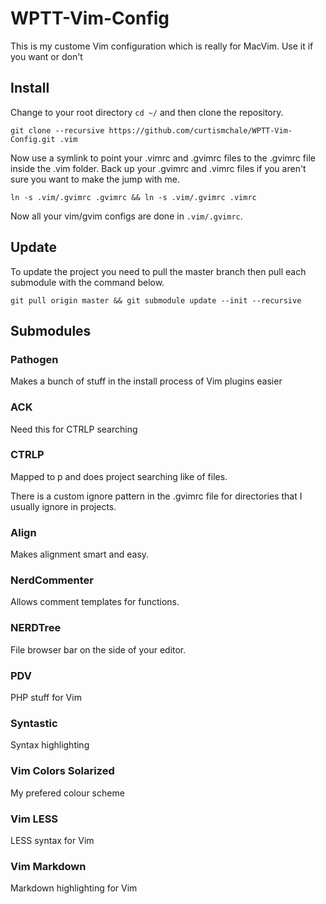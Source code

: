 # WPTT-Vim-Config

This is my custome Vim configuration which is really for MacVim. Use it if you want or don't

## Install

Change to your root directory `cd ~/` and then clone the repository.

`git clone --recursive https://github.com/curtismchale/WPTT-Vim-Config.git .vim`

Now use a symlink to point your .vimrc and .gvimrc files to the .gvimrc file inside the .vim folder. Back up your .gvimrc and .vimrc files if you aren't sure you want to make the jump with me.

`ln -s .vim/.gvimrc .gvimrc && ln -s .vim/.gvimrc .vimrc`

Now all your vim/gvim configs are done in `.vim/.gvimrc`.


## Update

To update the project you need to pull the master branch then pull each submodule with the command below.

`git pull origin master && git submodule update --init --recursive`

## Submodules

### Pathogen

Makes a bunch of stuff in the install process of Vim plugins easier

### ACK

Need this for CTRLP searching

### CTRLP

Mapped to <leader>p and does project searching like of files.

There is a custom ignore pattern in the .gvimrc file for directories that I usually ignore in projects.

### Align

Makes alignment smart and easy.

### NerdCommenter

Allows comment templates for functions.

### NERDTree

File browser bar on the side of your editor.

### PDV

PHP stuff for Vim

### Syntastic

Syntax highlighting

### Vim Colors Solarized

My prefered colour scheme

### Vim LESS

LESS syntax for Vim

### Vim Markdown

Markdown highlighting for Vim

